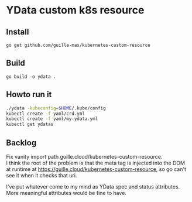 # YData custom k8s resource

## Install

`go get github.com/guille-mas/kubernetes-custom-resource`

## Build

`go build -o ydata .`

## Howto run it

```bash
./ydata -kubeconfig=$HOME/.kube/config
kubectl create -f yaml/crd.yml
kubectl create -f yaml/my-ydata.yml
kubectl get ydatas
```

## Backlog

Fix vanity import path guille.cloud/kubernetes-custom-resource. \
I think the root of the problem is that the meta tag is injected into the DOM at runtime at https://guille.cloud/kubernetes-custom-resource, so go can't see it when it checks that uri.

I've put whatever come to my mind as YData spec and status attributes. More meaningful attributes would be fine to have.
